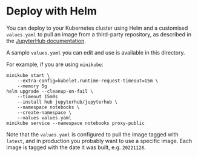 Deploy with Helm
================

You can deploy to your Kubernetes cluster using Helm and a customised ``values.yaml`` to pull an image from a third-party repository, as described in the [JupyterHub documentation](https://z2jh.jupyter.org/en/latest/jupyterhub/customizing/user-environment.html).

A sample ``values.yaml`` you can edit and use is available in this directory.

For example, if you are using ``minikube``:
```
minikube start \
    --extra-config=kubelet.runtime-request-timeout=15m \
    --memory 5g
helm upgrade --cleanup-on-fail \
    --timeout 15m0s
    --install hub jupyterhub/jupyterhub \
    --namespace notebooks \
    --create-namespace \
    --values values.yaml
minikube service --namespace notebooks proxy-public
```

Note that the ``values.yaml`` is configured to pull the image tagged with ``latest``, and in production you probably want to use a specific image. Each image is tagged with the date it was built, e.g. ``20221128``.